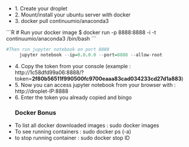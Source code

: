 <ul>
  <li>1. Create your droplet</li>
<li>2. Mount/install your ubuntu server with docker</li>
  <li>3. docker pull continuumio/anaconda3</li>
  </ul>
 ```R
    # Run your docker image
    $ docker run -p 8888:8888 -i -t continuumio/anaconda3 /bin/bash
 ```
    
 ```R
 #Then run jupyter notebook on port 8888
      jupyter notebook --ip=0.0.0.0 --port=8888 --allow-root
 ```
<ul>
  <li>4. Copy the token from your console (example : http://1c58dfd99a06:8888/?token=<strong>2f80b56511f990500fc9700eaaa83cad034233cd27d1a883</strong>)</li>
  <li>5. Now you can access jupyter notebook from your browser with : http://droplet-IP:8888</li>
  <li>6. Enter the token you already copied and bingo </li>
  </ul>

<ul>
  <h3> Docker Bonus</h3>
  <li> To list all docker downloaded images : sudo docker images</li>
  <li> To see running containers : sudo docker ps (-a) </li>
  <li> to stop running container : sudo docker stop ID</li>
</ul>



 

